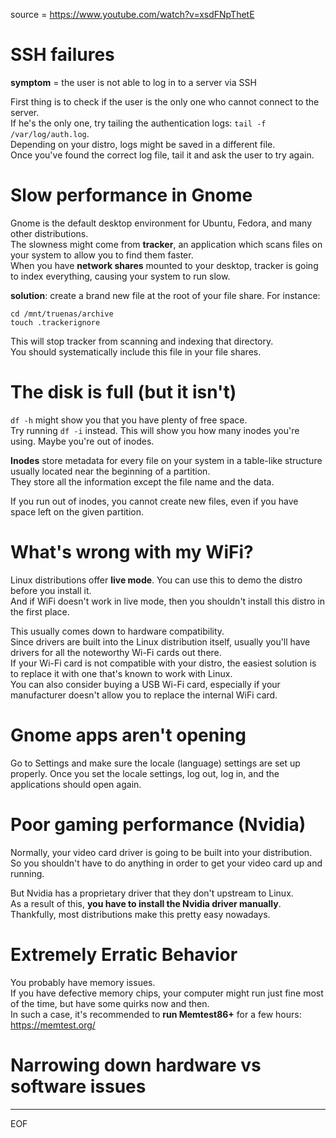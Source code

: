 source = https://www.youtube.com/watch?v=xsdFNpThetE  

# SSH failures

**symptom** = the user is not able to log in to a server via SSH  

First thing is to check if the user is the only one who cannot connect to the server.  
If he's the only one, try tailing the authentication logs: `tail -f /var/log/auth.log`.  
Depending on your distro, logs might be saved in a different file.  
Once you've found the correct log file, tail it and ask the user to try again.  

# Slow performance in Gnome 

Gnome is the default desktop environment for Ubuntu, Fedora, and many other distributions.  
The slowness might come from **tracker**, an application which scans files on your system to allow you to find them faster.  
When you have **network shares** mounted to your desktop, tracker is going to index everything, causing your system to run slow.  

**solution**: create a brand new file at the root of your file share. For instance:  
```
cd /mnt/truenas/archive
touch .trackerignore
```
This will stop tracker from scanning and indexing that directory.  
You should systematically include this file in your file shares.  

# The disk is full (but it isn't)

`df -h` might show you that you have plenty of free space.  
Try running `df -i` instead. This will show you how many inodes you're using. Maybe you're out of inodes.  

**Inodes** store metadata for every file on your system in a table-like structure usually located near the beginning of a partition.  
They store all the information except the file name and the data.  

If you run out of inodes, you cannot create new files, even if you have space left on the given partition.  

# What's wrong with my WiFi?

Linux distributions offer **live mode**. You can use this to demo the distro before you install it.  
And if WiFi doesn't work in live mode, then you shouldn't install this distro in the first place.  

This usually comes down to hardware compatibility.  
Since drivers are built into the Linux distribution itself, usually you'll have drivers for all the noteworthy Wi-Fi cards out there.  
If your Wi-Fi card is not compatible with your distro, the easiest solution is to replace it with one that's known to work with Linux.  
You can also consider buying a USB Wi-Fi card, especially if your manufacturer doesn't allow you to replace the internal WiFi card.

# Gnome apps aren't opening

Go to Settings and make sure the locale (language) settings are set up properly.
Once you set the locale settings, log out, log in, and the applications should open again.

# Poor gaming performance (Nvidia)

Normally, your video card driver is going to be built into your distribution.  
So you shouldn't have to do anything in order to get your video card up and running.  

But Nvidia has a proprietary driver that they don't upstream to Linux.  
As a result of this, **you have to install the Nvidia driver manually**.  
Thankfully, most distributions make this pretty easy nowadays.  

# Extremely Erratic Behavior

You probably have memory issues.  
If you have defective memory chips, your computer might run just fine most of the time, but have some quirks now and then.  
In such a case, it's recommended to **run Memtest86+** for a few hours: https://memtest.org/  

# Narrowing down hardware vs software issues



---
EOF
